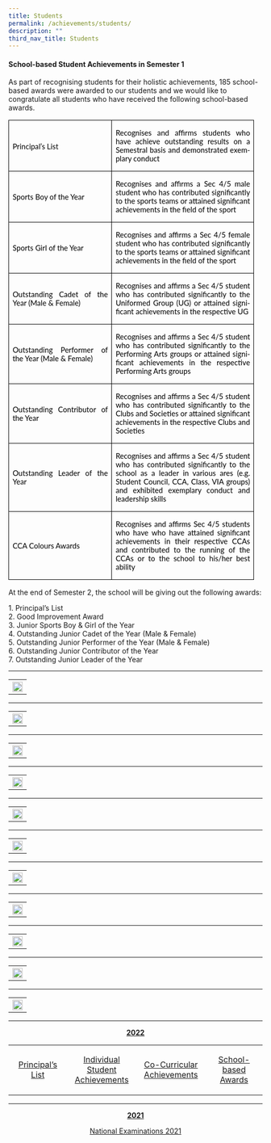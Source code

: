 ```yaml
---
title: Students
permalink: /achievements/students/
description: ""
third_nav_title: Students
---
```

<p></p><h4>School-based Student Achievements in Semester 1</h4><p></p>
<p> As part of recognising students for their holistic achievements, 185 school-based awards were awarded to our students and we would like to congratulate all students who have received the following school-based awards. 
</p>
<table class="TableGrid1" border="1" cellspacing="0" cellpadding="0" style="margin-:
 27.0pt;border-collapse:collapse;mso-table-layout-alt:fixed;border:none;
 mso-border-alt:solid windowtext .5pt;mso-yfti-tbllook:1184;mso-padding-alt:
 0in 5.4pt 0in 5.4pt"><tbody><tr style="mso-yfti-irow:0;mso-yfti-firstrow:yes;height:45.75pt"><td width="189" style="width:141.8pt;border:solid windowtext 1.0pt;mso-border-alt:
  solid windowtext .5pt;padding:0in 5.4pt 0in 5.4pt;height:45.75pt"><p class="MsoNormal" style="margin-top:12.0pt;margin-right:0in;margin-bottom:
  11.0pt;margin-left:0in;text-align:justify;text-justify:inter-ideograph"><a name="_Hlk136868725"><span lang="EN-GB" style="font-size:11.0pt;font-family:
  &quot;Lato&quot;,sans-serif;mso-fareast-font-family:Arial;mso-bidi-font-family:Arial;
  color:black;mso-bidi-font-weight:bold">Principal’s List</span></a></p></td><td width="267" style="width:199.95pt;border:solid windowtext 1.0pt;border-left:
  none;mso-border-left-alt:solid windowtext .5pt;mso-border-alt:solid windowtext .5pt;
  padding:0in 5.4pt 0in 5.4pt;height:45.75pt"><p class="MsoNormal" style="text-align:justify;text-justify:inter-ideograph"><span style="mso-bookmark:_Hlk136868725"><span lang="EN-GB" style="font-size:11.0pt;
  font-family:&quot;Lato&quot;,sans-serif;mso-fareast-font-family:Arial;mso-bidi-font-family:
  Arial;color:black;mso-bidi-font-weight:bold">Recognises and affirms students who have</span></span><span style="mso-bookmark:_Hlk136868725"><span lang="EN-GB" style="font-size:11.0pt;font-family:&quot;Lato&quot;,sans-serif;mso-fareast-font-family:
  Arial;mso-bidi-font-family:Arial;color:black"> achieve outstanding results on a Semestral basis and demonstrated exemplary conduct<span style="mso-bidi-font-weight:
  bold"></span></span></span></p></td></tr><tr style="mso-yfti-irow:1;height:55.45pt"><td width="189" style="width:141.8pt;border:solid windowtext 1.0pt;border-top:
  none;mso-border-top-alt:solid windowtext .5pt;mso-border-alt:solid windowtext .5pt;
  padding:0in 5.4pt 0in 5.4pt;height:55.45pt"><p class="MsoNormal" style="margin-top:12.0pt;margin-right:0in;margin-bottom:
  12.0pt;margin-left:0in;text-align:justify;text-justify:inter-ideograph"><span style="mso-bookmark:_Hlk136868725"><span lang="EN-GB" style="font-size:11.0pt;
  font-family:&quot;Lato&quot;,sans-serif;mso-fareast-font-family:Arial;mso-bidi-font-family:
  Arial;color:black;mso-bidi-font-weight:bold">Sports Boy of the Year</span></span></p></td><td width="267" style="width:199.95pt;border-top:none;border-left:none;
  border-bottom:solid windowtext 1.0pt;border-right:solid windowtext 1.0pt;
  mso-border-top-alt:solid windowtext .5pt;mso-border-left-alt:solid windowtext .5pt;
  mso-border-alt:solid windowtext .5pt;padding:0in 5.4pt 0in 5.4pt;height:55.45pt"><p class="MsoNormal" style="text-align:justify;text-justify:inter-ideograph"><span style="mso-bookmark:_Hlk136868725"><span lang="EN-GB" style="font-size:11.0pt;
  font-family:&quot;Lato&quot;,sans-serif;mso-fareast-font-family:Arial;mso-bidi-font-family:
  Arial;color:black;mso-bidi-font-weight:bold">Recognises and affirms a Sec 4/5 male student who has </span></span><span style="mso-bookmark:_Hlk136868725"><span lang="EN-SG" style="font-size:11.0pt;font-family:&quot;Lato&quot;,sans-serif;mso-fareast-font-family:
  Arial;mso-bidi-font-family:Arial;color:black;mso-ansi-language:EN-SG;
  mso-bidi-font-weight:bold">contributed significantly to the sports teams or attained significant achievements in the field of the sport</span></span><span style="mso-bookmark:_Hlk136868725"><b style="mso-bidi-font-weight:normal"><span lang="EN-GB" style="font-size:11.0pt;font-family:&quot;Lato&quot;,sans-serif;mso-fareast-font-family:
  Arial;mso-bidi-font-family:Arial;color:black"></span></b></span></p></td></tr><tr style="mso-yfti-irow:2;height:54.85pt"><td width="189" style="width:141.8pt;border:solid windowtext 1.0pt;border-top:
  none;mso-border-top-alt:solid windowtext .5pt;mso-border-alt:solid windowtext .5pt;
  padding:0in 5.4pt 0in 5.4pt;height:54.85pt"><p class="MsoNormal" style="margin-top:12.0pt;margin-right:0in;margin-bottom:
  12.0pt;margin-left:0in;text-align:justify;text-justify:inter-ideograph"><span style="mso-bookmark:_Hlk136868725"><span lang="EN-GB" style="font-size:11.0pt;
  font-family:&quot;Lato&quot;,sans-serif;mso-fareast-font-family:Arial;mso-bidi-font-family:
  Arial;color:black;mso-bidi-font-weight:bold">Sports Girl of the Year</span></span></p></td><td width="267" style="width:199.95pt;border-top:none;border-left:none;
  border-bottom:solid windowtext 1.0pt;border-right:solid windowtext 1.0pt;
  mso-border-top-alt:solid windowtext .5pt;mso-border-left-alt:solid windowtext .5pt;
  mso-border-alt:solid windowtext .5pt;padding:0in 5.4pt 0in 5.4pt;height:54.85pt"><p class="MsoNormal" style="text-align:justify;text-justify:inter-ideograph"><span style="mso-bookmark:_Hlk136868725"><span lang="EN-GB" style="font-size:11.0pt;
  font-family:&quot;Lato&quot;,sans-serif;mso-fareast-font-family:Arial;mso-bidi-font-family:
  Arial;color:black;mso-bidi-font-weight:bold">Recognises and affirms a Sec 4/5 female student who has </span></span><span style="mso-bookmark:_Hlk136868725"><span lang="EN-SG" style="font-size:11.0pt;font-family:&quot;Lato&quot;,sans-serif;mso-fareast-font-family:
  Arial;mso-bidi-font-family:Arial;color:black;mso-ansi-language:EN-SG;
  mso-bidi-font-weight:bold">contributed significantly to the sports teams or attained significant achievements in the field of the sport</span></span><span style="mso-bookmark:_Hlk136868725"><b style="mso-bidi-font-weight:normal"><span lang="EN-GB" style="font-size:11.0pt;font-family:&quot;Lato&quot;,sans-serif;mso-fareast-font-family:
  Arial;mso-bidi-font-family:Arial;color:black"></span></b></span></p></td></tr><tr style="mso-yfti-irow:3;height:62.0pt"><td width="189" style="width:141.8pt;border:solid windowtext 1.0pt;border-top:
  none;mso-border-top-alt:solid windowtext .5pt;mso-border-alt:solid windowtext .5pt;
  padding:0in 5.4pt 0in 5.4pt;height:62.0pt"><p class="MsoNormal" style="margin-top:12.0pt;margin-right:0in;margin-bottom:
  12.0pt;margin-left:0in;text-align:justify;text-justify:inter-ideograph"><span style="mso-bookmark:_Hlk136868725"><span lang="EN-GB" style="font-size:11.0pt;
  font-family:&quot;Lato&quot;,sans-serif;mso-fareast-font-family:Arial;mso-bidi-font-family:
  Arial;color:black;mso-bidi-font-weight:bold">Outstanding Cadet of the Year (Male &amp; Female)</span></span></p></td><td width="267" style="width:199.95pt;border-top:none;border-left:none;
  border-bottom:solid windowtext 1.0pt;border-right:solid windowtext 1.0pt;
  mso-border-top-alt:solid windowtext .5pt;mso-border-left-alt:solid windowtext .5pt;
  mso-border-alt:solid windowtext .5pt;padding:0in 5.4pt 0in 5.4pt;height:62.0pt"><p class="MsoNormal" style="text-align:justify;text-justify:inter-ideograph"><span style="mso-bookmark:_Hlk136868725"><span lang="EN-GB" style="font-size:11.0pt;
  font-family:&quot;Lato&quot;,sans-serif;mso-fareast-font-family:Arial;mso-bidi-font-family:
  Arial;color:black;mso-bidi-font-weight:bold">Recognises and affirms a Sec 4/5 student who has </span></span><span style="mso-bookmark:_Hlk136868725"><span lang="EN-SG" style="font-size:11.0pt;font-family:&quot;Lato&quot;,sans-serif;mso-fareast-font-family:
  Arial;mso-bidi-font-family:Arial;color:black;mso-ansi-language:EN-SG;
  mso-bidi-font-weight:bold">contributed significantly to the Uniformed Group (UG) or attained significant achievements in the respective UG</span></span><span style="mso-bookmark:_Hlk136868725"><span lang="EN-GB" style="font-size:11.0pt;
  font-family:&quot;Lato&quot;,sans-serif;mso-fareast-font-family:Arial;mso-bidi-font-family:
  Arial;color:black;mso-bidi-font-weight:bold"></span></span></p></td></tr><tr style="mso-yfti-irow:4;height:54.95pt"><td width="189" style="width:141.8pt;border:solid windowtext 1.0pt;border-top:
  none;mso-border-top-alt:solid windowtext .5pt;mso-border-alt:solid windowtext .5pt;
  padding:0in 5.4pt 0in 5.4pt;height:54.95pt"><p class="MsoNormal" style="margin-top:12.0pt;margin-right:0in;margin-bottom:
  12.0pt;margin-left:0in;text-align:justify;text-justify:inter-ideograph"><span style="mso-bookmark:_Hlk136868725"><span lang="EN-GB" style="font-size:11.0pt;
  font-family:&quot;Lato&quot;,sans-serif;mso-fareast-font-family:Arial;mso-bidi-font-family:
  Arial;color:black;mso-bidi-font-weight:bold">Outstanding Performer of the Year (Male &amp; Female)</span></span></p></td><td width="267" style="width:199.95pt;border-top:none;border-left:none;
  border-bottom:solid windowtext 1.0pt;border-right:solid windowtext 1.0pt;
  mso-border-top-alt:solid windowtext .5pt;mso-border-left-alt:solid windowtext .5pt;
  mso-border-alt:solid windowtext .5pt;padding:0in 5.4pt 0in 5.4pt;height:54.95pt"><p class="MsoNormal" style="text-align:justify;text-justify:inter-ideograph"><span style="mso-bookmark:_Hlk136868725"><span lang="EN-GB" style="font-size:11.0pt;
  font-family:&quot;Lato&quot;,sans-serif;mso-fareast-font-family:Arial;mso-bidi-font-family:
  Arial;color:black;mso-bidi-font-weight:bold">Recognises and affirms a Sec 4/5 student who has </span></span><span style="mso-bookmark:_Hlk136868725"><span lang="EN-SG" style="font-size:11.0pt;font-family:&quot;Lato&quot;,sans-serif;mso-fareast-font-family:
  Arial;mso-bidi-font-family:Arial;color:black;mso-ansi-language:EN-SG;
  mso-bidi-font-weight:bold">contributed significantly to the Performing Arts groups or attained significant achievements in the respective Performing Arts groups</span></span><span style="mso-bookmark:_Hlk136868725"><b style="mso-bidi-font-weight:normal"><span lang="EN-GB" style="font-size:11.0pt;
  font-family:&quot;Lato&quot;,sans-serif;mso-fareast-font-family:Arial;mso-bidi-font-family:
  Arial;color:black"></span></b></span></p></td></tr><tr style="mso-yfti-irow:5;height:55.05pt"><td width="189" style="width:141.8pt;border:solid windowtext 1.0pt;border-top:
  none;mso-border-top-alt:solid windowtext .5pt;mso-border-alt:solid windowtext .5pt;
  padding:0in 5.4pt 0in 5.4pt;height:55.05pt"><p class="MsoNormal" style="margin-top:12.0pt;margin-right:0in;margin-bottom:
  12.0pt;margin-left:0in;text-align:justify;text-justify:inter-ideograph"><span style="mso-bookmark:_Hlk136868725"><span lang="EN-GB" style="font-size:11.0pt;
  font-family:&quot;Lato&quot;,sans-serif;mso-fareast-font-family:Arial;mso-bidi-font-family:
  Arial;color:black;mso-bidi-font-weight:bold">Outstanding Contributor of the Year</span></span></p></td><td width="267" style="width:199.95pt;border-top:none;border-left:none;
  border-bottom:solid windowtext 1.0pt;border-right:solid windowtext 1.0pt;
  mso-border-top-alt:solid windowtext .5pt;mso-border-left-alt:solid windowtext .5pt;
  mso-border-alt:solid windowtext .5pt;padding:0in 5.4pt 0in 5.4pt;height:55.05pt"><p class="MsoNormal" style="text-align:justify;text-justify:inter-ideograph"><span style="mso-bookmark:_Hlk136868725"><span lang="EN-GB" style="font-size:11.0pt;
  font-family:&quot;Lato&quot;,sans-serif;mso-fareast-font-family:Arial;mso-bidi-font-family:
  Arial;color:black;mso-bidi-font-weight:bold">Recognises and affirms a Sec 4/5 student who has </span></span><span style="mso-bookmark:_Hlk136868725"><span lang="EN-SG" style="font-size:11.0pt;font-family:&quot;Lato&quot;,sans-serif;mso-fareast-font-family:
  Arial;mso-bidi-font-family:Arial;color:black;mso-ansi-language:EN-SG;
  mso-bidi-font-weight:bold">contributed significantly to the Clubs and Societies or attained significant achievements in the respective Clubs and Societies</span></span><span style="mso-bookmark:_Hlk136868725"><b style="mso-bidi-font-weight:normal"><span lang="EN-GB" style="font-size:11.0pt;
  font-family:&quot;Lato&quot;,sans-serif;mso-fareast-font-family:Arial;mso-bidi-font-family:
  Arial;color:black"></span></b></span></p></td></tr><tr style="mso-yfti-irow:6;height:69.8pt"><td width="189" style="width:141.8pt;border:solid windowtext 1.0pt;border-top:
  none;mso-border-top-alt:solid windowtext .5pt;mso-border-alt:solid windowtext .5pt;
  padding:0in 5.4pt 0in 5.4pt;height:69.8pt"><p class="MsoNormal" style="margin-top:12.0pt;margin-right:0in;margin-bottom:
  12.0pt;margin-left:0in;text-align:justify;text-justify:inter-ideograph"><span style="mso-bookmark:_Hlk136868725"><span lang="EN-GB" style="font-size:11.0pt;
  font-family:&quot;Lato&quot;,sans-serif;mso-fareast-font-family:Arial;mso-bidi-font-family:
  Arial;color:black;mso-bidi-font-weight:bold">Outstanding Leader of the Year</span></span></p></td><td width="267" style="width:199.95pt;border-top:none;border-left:none;
  border-bottom:solid windowtext 1.0pt;border-right:solid windowtext 1.0pt;
  mso-border-top-alt:solid windowtext .5pt;mso-border-left-alt:solid windowtext .5pt;
  mso-border-alt:solid windowtext .5pt;padding:0in 5.4pt 0in 5.4pt;height:69.8pt"><p class="MsoNormal" style="text-align:justify;text-justify:inter-ideograph"><span style="mso-bookmark:_Hlk136868725"><span lang="EN-GB" style="font-size:11.0pt;
  font-family:&quot;Lato&quot;,sans-serif;mso-fareast-font-family:Arial;mso-bidi-font-family:
  Arial;color:black;mso-bidi-font-weight:bold">Recognises and affirms a Sec 4/5 student who has </span></span><span style="mso-bookmark:_Hlk136868725"><span lang="EN-SG" style="font-size:11.0pt;font-family:&quot;Lato&quot;,sans-serif;mso-fareast-font-family:
  Arial;mso-bidi-font-family:Arial;color:black;mso-ansi-language:EN-SG;
  mso-bidi-font-weight:bold">contributed significantly to the school as a leader in various ares (e.g. Student Council, CCA, Class, VIA groups) and exhibited exemplary conduct and leadership skills</span></span><span style="mso-bookmark:_Hlk136868725"><b style="mso-bidi-font-weight:normal"><span lang="EN-GB" style="font-size:11.0pt;font-family:&quot;Lato&quot;,sans-serif;mso-fareast-font-family:
  Arial;mso-bidi-font-family:Arial;color:black"></span></b></span></p></td></tr><tr style="mso-yfti-irow:7;mso-yfti-lastrow:yes;height:69.4pt"><td width="189" style="width:141.8pt;border:solid windowtext 1.0pt;border-top:
  none;mso-border-top-alt:solid windowtext .5pt;mso-border-alt:solid windowtext .5pt;
  padding:0in 5.4pt 0in 5.4pt;height:69.4pt"><p class="MsoNormal" style="margin-top:12.0pt;margin-right:0in;margin-bottom:
  12.0pt;margin-left:0in;text-align:justify;text-justify:inter-ideograph"><span style="mso-bookmark:_Hlk136868725"><span lang="EN-GB" style="font-size:11.0pt;
  font-family:&quot;Lato&quot;,sans-serif;mso-fareast-font-family:Arial;mso-bidi-font-family:
  Arial;color:black;mso-bidi-font-weight:bold">CCA Colours Awards</span></span></p></td><td width="267" style="width:199.95pt;border-top:none;border-left:none;
  border-bottom:solid windowtext 1.0pt;border-right:solid windowtext 1.0pt;
  mso-border-top-alt:solid windowtext .5pt;mso-border-left-alt:solid windowtext .5pt;
  mso-border-alt:solid windowtext .5pt;padding:0in 5.4pt 0in 5.4pt;height:69.4pt"><p class="MsoNormal" style="text-align:justify;text-justify:inter-ideograph"><span style="mso-bookmark:_Hlk136868725"><span lang="EN-GB" style="font-size:11.0pt;
  font-family:&quot;Lato&quot;,sans-serif;mso-fareast-font-family:Arial;mso-bidi-font-family:
  Arial;color:black;mso-bidi-font-weight:bold">Recognises and affirms Sec 4/5 students who have </span></span><span style="mso-bookmark:_Hlk136868725"><span lang="EN-SG" style="font-size:11.0pt;font-family:&quot;Lato&quot;,sans-serif;mso-fareast-font-family:
  Arial;mso-bidi-font-family:Arial;color:black;mso-ansi-language:EN-SG;
  mso-bidi-font-weight:bold">who have attained significant achievements in their respective CCAs and contributed to the running of the CCAs or to the school to his/her best ability</span></span><span style="mso-bookmark:_Hlk136868725"><span lang="EN-GB" style="font-size:11.0pt;font-family:&quot;Lato&quot;,sans-serif;mso-fareast-font-family:
  Arial;mso-bidi-font-family:Arial;color:black;mso-bidi-font-weight:bold"></span></span></p></td></tr></tbody></table>

<p>At the end of Semester 2, the school will be giving out the following awards:</p>

<p>1.	Principal’s List<br>
2.	Good Improvement Award<br>
3.	Junior Sports Boy &amp; Girl of the Year<br>
4.	Outstanding Junior Cadet of the Year (Male &amp; Female)<br>
5.	Outstanding Junior Performer of the Year (Male &amp; Female)<br>
6.	Outstanding Junior Contributor of the Year<br>
7.	Outstanding Junior Leader of the Year</p>
<hr>
<p style="text-align: center;"><strong><u></u></strong></p>
<p align="center"><b></b>
<table>
<tbody>
<tr>
<th><img src="/images/01congratulations uniform groups.png" style="width: 100%;"><br>	
</th></tr>
</tbody>
</table>
</p><hr>
<p align="center"><b></b>
<table>
<tbody>
<tr>
<th><img src="/images/02congratulationsperforming arts.png" style="width: 100%;"><br>	
</th>
</tr>
</tbody>
</table>
</p><hr>
<p align="center"><b></b>
<table>
<tbody>
<tr>
<th><img src="/images/03peicai atheletes in national school games 2023.png" style="width: 100%;"><br>	
</th>
</tr>
</tbody>
</table>
</p><hr>
<p align="center"><b></b>
<table>
<tbody>
<tr>
<th><img src="/images/04special mention -  national school games 2023.png" style="width: 100%;"><br>	
</th>
</tr>
</tbody>
</table>
</p><hr>
<p align="center"><b></b>
<table>
<tbody>
<tr>
<th><img src="/images/05schools debating championship (sssdc).png" style="width: 100%;"><br>	
</th>
</tr>
</tbody>
</table>
</p><hr>
<p align="center"><b></b>
<table>
<tbody>
<tr>
<th><img src="/images/06singapore and asian schools mathematics olympia.png" style="width: 100%;"><br>	
</th>
</tr>
</tbody>
</table>
</p><hr>
<p align="center"><b></b>
<table>
<tbody>
<tr>
<th><img src="/images/07science pinnacle@peicai.png" style="width: 100%;"><br>	
</th>
</tr>
</tbody>
</table>
</p><hr>
<p align="center"><b></b>
<table>
<tbody>
<tr>
<th><img src="/images/08congratulations peicai sec science department for clinching.png" style="width: 100%;"><br>	
</th>
</tr>
</tbody>
</table>
</p><hr>
<p align="center"><b></b>
<table>
<tbody>
<tr>
<th><img src="/images/09congratulations mother tongue department.png" style="width: 100%;"><br>	
</th>
</tr>
</tbody>
</table>
</p><hr>
<p align="center"><b></b>
<table>
<tbody>
<tr>
<th><img src="/images/10pcss distinctive series.png" style="width: 100%;"><br>	
</th>
</tr>
</tbody>
</table>
</p><hr>
<p align="center"><b></b>
<table>
<tbody>
<tr>
<th><img src="/images/03peicai atheletes in national school games 2023.png" style="width: 100%;"><br>	
</th>
</tr>
</tbody>
</table>
</p><hr>
<p style="text-align: center;"><strong><u>2022</u></strong></p>
<table width="648">
<tbody>
<tr>
<td style="text-align: center;" width="156">
<p><a href="/achievements/students/the-principals-list">Principal’s List</a></p>
</td>
<td style="text-align: center;" width="156">
<p><a href="/achievements/students/individual-student-achievements">Individual Student Achievements</a></p>
</td>
<td style="text-align: center;" width="156">
<p><a href="/achievements/students/co-curricular-achievements">Co-Curricular Achievements</a></p>
</td>
<td style="text-align: center;" width="180">
<p><a href="/achievements/students/school-based-awards">School-based Awards</a></p>
</td>
</tr>
</tbody>
</table>
<hr>
<p style="text-align: center;"><strong><u>2021</u></strong></p>
<p style="text-align: center;"><a href="/achievements/students/national-examinations-2021" target="">National Examinations 2021</a></p>